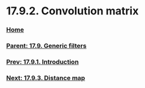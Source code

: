 # 17.9.2. Convolution matrix

### [Home](./00-home.md)
### [Parent: 17.9. Generic filters](./17-09-00-generic-filters.md)
### [Prev: 17.9.1. Introduction](./17-09-01-introduction.md)
### [Next: 17.9.3. Distance map](./17-09-03-distance-map.md)
